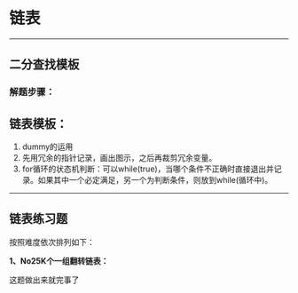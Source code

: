 

# 链表

------

## 二分查找模板

### 解题步骤：

## 链表模板：

1. dummy的运用
2. 先用冗余的指针记录，画出图示，之后再裁剪冗余变量。
3. for循环的状态机判断：可以while(true)，当哪个条件不正确时直接退出并记录。如果其中一个必定满足，另一个为判断条件，则放到while(循环中)。

------

## 链表练习题

按照难度依次排列如下：

**1、No25K个一组翻转链表：**

这题做出来就完事了

